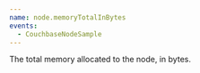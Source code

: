 ```yaml
---
name: node.memoryTotalInBytes
events:
  - CouchbaseNodeSample
---
```


The total memory allocated to the node, in bytes.